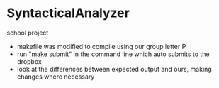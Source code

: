 # SyntacticalAnalyzer
school project


- makefile was modified to compile using our group letter P
- run "make submit" in the command line which auto submits to 
  the dropbox
- look at the differences between expected output and ours, making changes 
  where necessary
